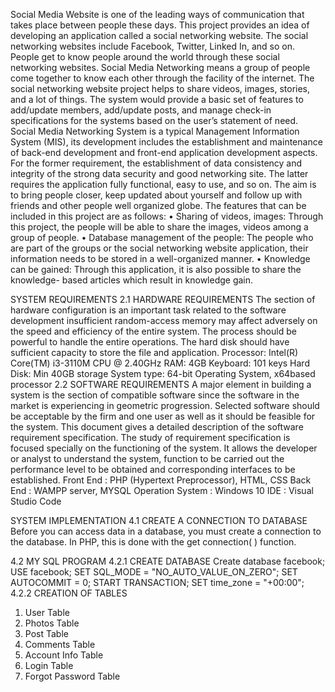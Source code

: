 
Social Media Website is one of the leading ways of communication that takes place between 
people these days. This project provides an idea of developing an application called a social 
networking website. The social networking websites include Facebook, Twitter, Linked In, and 
so on. People get to know people around the world through these social networking websites. 
Social Media Networking means a group of people come together to know each other through 
the facility of the internet. The social networking website project helps to share videos, images, 
stories, and a lot of things. The system would provide a basic set of features to add/update 
members, add/update posts, and manage check-in specifications for the systems based on the 
user’s statement of need. Social Media Networking System is a typical Management 
Information System (MIS), its development includes the establishment and maintenance of 
back-end development and front-end application development aspects. For the former 
requirement, the establishment of data consistency and integrity of the strong data security and 
good networking site. The latter requires the application fully functional, easy to use, and so on. 
The aim is to bring people closer, keep updated about yourself and follow up with friends and 
other people well organized globe. 
The features that can be included in this project are as follows: 
• Sharing of videos, images: Through this project, the people will be able to share the 
images, videos among a group of people. 
• Database management of the people: The people who are part of the groups or the social 
networking website application, their information needs to be stored in a well-organized 
manner. 
• Knowledge can be gained: Through this application, it is also possible to share the 
knowledge- based articles which result in knowledge gain. 

SYSTEM REQUIREMENTS
2.1 HARDWARE REQUIREMENTS
The section of hardware configuration is an important task related to the 
software development insufficient random-access memory may affect 
adversely on the speed and efficiency of the entire system. The process should 
be powerful to handle the entire operations. The hard disk should have sufficient 
capacity to store the file and application.
Processor: Intel(R) Core(TM) i3-3110M CPU @ 2.40GHz
RAM: 4GB
Keyboard: 101 keys
Hard Disk: Min 40GB storage
System type: 64-bit Operating System, x64based
processor
2.2 SOFTWARE REQUIREMENTS
A major element in building a system is the section of compatible software since 
the software in the market is experiencing in geometric progression. Selected 
software should be acceptable by the firm and one user as well as it should be 
feasible for the system. This document gives a detailed description of the 
software requirement specification. The study of requirement specification is 
focused specially on the functioning of the system. It allows the developer or 
analyst to understand the system, function to be carried out the performance 
level to be obtained and corresponding interfaces to be established.
Front End : PHP (Hypertext Preprocessor), HTML, CSS
 Back End : WAMPP server, MYSQL
Operation System : Windows 10
IDE : Visual Studio Code


SYSTEM IMPLEMENTATION
4.1 CREATE A CONNECTION TO DATABASE
Before you can access data in a database, you must create a connection 
to the database. In PHP, this is done with the get connection( ) function.
<?php
$con = mysqli_connect('localhost','root','','facebook');
?>
4.2 MY SQL PROGRAM
4.2.1 CREATE DATABASE
 Create database facebook;
 USE facebook;
SET SQL_MODE = "NO_AUTO_VALUE_ON_ZERO";
SET AUTOCOMMIT = 0;
START TRANSACTION;
SET time_zone = "+00:00";
4.2.2 CREATION OF TABLES
1. User Table
2. Photos Table
3. Post Table
4. Comments Table
5. Account Info Table
6. Login Table
7. Forgot Password Table
